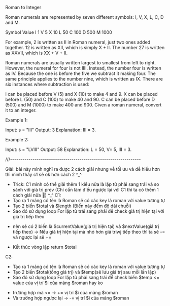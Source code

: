 Roman to Integer

Roman numerals are represented by seven different symbols: I, V, X, L, C, D and M.

Symbol       Value
I             1
V             5
X             10
L             50
C             100
D             500
M             1000

For example, 2 is written as II in Roman numeral, just two ones added together. 12 is written as XII, which is simply X + II. The number 27 is written as XXVII, which is XX + V + II.

Roman numerals are usually written largest to smallest from left to right. However, the numeral for four is not IIII. Instead, the number four is written as IV. Because the one is before the five we subtract it making four. The same principle applies to the number nine, which is written as IX. There are six instances where subtraction is used:

I can be placed before V (5) and X (10) to make 4 and 9. 
X can be placed before L (50) and C (100) to make 40 and 90. 
C can be placed before D (500) and M (1000) to make 400 and 900.
Given a roman numeral, convert it to an integer.

Example 1:

Input: s = "III"
Output: 3
Explanation: III = 3.

Example 2:

Input: s = "LVIII"
Output: 58
Explanation: L = 50, V= 5, III = 3.

///----------------------------------------------------------------

Giải: bài này mình nghĩ ra được 2 cách giải nhưng về tối ưu và dễ hiểu hơn thì mình thấy c1 sẽ ok hơn cách 2 ^_^
- Trick: C1 mình có thể giải thêm 1 kiểu nữa là lặp từ phải sang trái và so sánh với giá trị prev (Chỉ cần làm điều ngược lại với C1 thì ta có thêm 1 cách giải nữa 👀) ^_^
C1:
- Tạo ra 1 mảng có tên là Roman sẽ có các key là roman với value tương tự
- Tạo 2 biến $total và $length (Biến này đếm độ dài chuỗi)
- Sao đó sử dụng loop For lặp từ trái sang phải để check giá trị hiện tại với giá trị tiếp theo
+ nên sẽ có 2 biến là $currentValue(giá trị hiện tại) và $nextValue(giá trị tiếp theo) -> Nếu giá trị hiện tại mà nhỏ hơn giá triwj tiếp theo thì ta sẽ -= và ngược lại sẽ +=
- Kết thúc vòng lặp return $total

C2:
- Tạo ra 1 mảng có tên là Roman sẽ có các key là roman với value tương tự
- Tạo 2 biến $total(tổng giá trị) và $temp(sẽ lưu giá trị sau mỗi lần lặp)
- Sao đó sử dụng loop For lặp từ phải sang trái để check biến $temp <= value của vị trí $i của mảng $roman hay ko
+ trường hợp mà <= -> += vị trí $i của mảng $roman
+ Và trường hợp ngược lại -> -= vị trí $i của mảng $roman